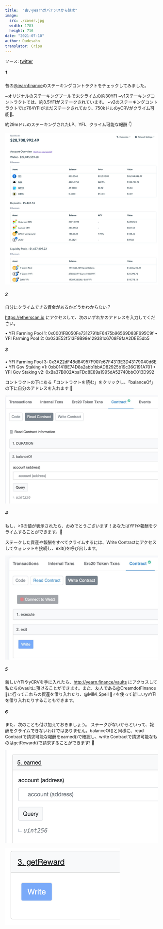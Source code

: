 ```yaml
---
title:  "古いyearnガバナンスから請求"
image:
  src: ./cover.jpg
  width: 1783
  height: 716
date: "2021-07-10"
author: Dudesahn
translator: Cripu
---
```


ソース: [twitter](https://twitter.com/dudesahn/status/1413567068583104512)

##### 1

昔の[@iearnfinance](https://twitter.com/iearnfinance)のステーキングコントラクトをチェックしてみました。

~オリジナルのステーキングプールで未クライムの約30YFI
~v1ステーキングコントラクトでは、約8.5YFIがステークされています。
~v2のステーキングコントラクトでは764YFIがまだステークされており、750kドルのyCRVがクライム可能😬。

約29mドルのステーキングされたLP、YFI、クライム可能な報酬 :point_down:

![](image1.png)

##### 2

自分にクライムできる資金があるかどうかわからない？

https://etherscan.io にアクセスして、次のいずれかのアドレスを入力してください。

• YFI Farming Pool 1: 0x0001FB050Fe7312791bF6475b96569D83F695C9f
• YFI Farming Pool 2: 0x033E52f513F9B98e129381c6708F9faA2DEE5db5

##### 3

• YFI Farming Pool 3: 0x3A22dF48d84957F907e67F4313E3D43179040d6E
• YFI Gov Staking v1: 0xb01419E74D8a2abb1bbAD82925b19c36C191A701
• YFI Gov Staking v2: 0xBa37B002AbaFDd8E89a1995dA52740bbC013D992

コントラクトの下にある「コントラクトを読む」をクリックし、「balanceOf」の下に自分のアドレスを入れます 👀

![](image2.png)

##### 4

もし、>0の値が表示されたら、おめでとうございます！あなたはYFIや報酬をクライムすることができます。:partying_face:

ステークした資産や報酬をすべてクライムするには、Write Contractにアクセスしてウォレットを接続し、exit()を呼び出します。

![](image3.png)

##### 5

新しいYFIやyCRVを手に入れたら、http://yearn.finance/vaults にアクセスして私たちのvaultに預けることができます。また、友人である@CreamdotFinance🍦に行ってこれらの資産を借り入れたり、@MIM_Spell 🧙♂️を使って新しいyvYFIを借り入れたりすることもできます。

##### 6

また、次のことも付け加えておきましょう。
ステークがないからといって、報酬をクライムできないわけではありません。balanceOf()と同様に、read Contractで請求可能な報酬をearned()で確認し、write Contractで請求可能なものはgetReward()で請求することができます! 🤑

![](image4.png?w=694&h=422) </br>

![](image5.png?w=378&h=252)